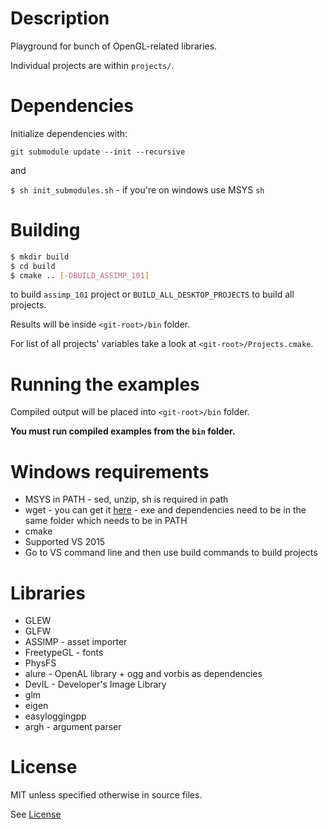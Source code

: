 # Description

Playground for bunch of OpenGL-related libraries.

Individual projects are within `projects/`.

# Dependencies

Initialize dependencies with:

`git submodule update --init --recursive`

and

`$ sh init_submodules.sh` - if you're on windows use MSYS `sh`

# Building

```sh
$ mkdir build
$ cd build
$ cmake .. [-DBUILD_ASSIMP_101]
```

to build `assimp_101` project or `BUILD_ALL_DESKTOP_PROJECTS` to build all projects.

Results will be inside `<git-root>/bin` folder.

For list of all projects' variables take a look at `<git-root>/Projects.cmake`.

# Running the examples

Compiled output will be placed into `<git-root>/bin` folder.

**You must run compiled examples from the `bin` folder.**

# Windows requirements

* MSYS in PATH - sed, unzip, sh is required in path
* wget - you can get it [here](http://gnuwin32.sourceforge.net/packages/wget.htm) - exe and dependencies need to be in the same folder which needs to be in PATH
* cmake
* Supported VS 2015
* Go to VS command line and then use build commands to build projects

# Libraries

* GLEW
* GLFW
* ASSIMP - asset importer
* FreetypeGL - fonts
* PhysFS
* alure - OpenAL library + ogg and vorbis as dependencies
* DevIL - Developer's Image Library
* glm
* eigen
* easyloggingpp
* argh - argument parser

# License

MIT unless specified otherwise in source files.

See [License](LICENSE)
